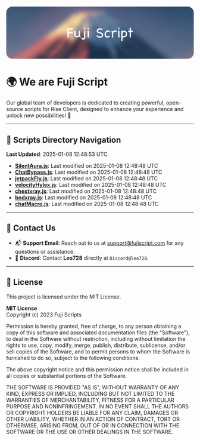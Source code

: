 ![Banner](.github/b.webp)

# 🌍 **We are Fuji Script**

Our global team of developers is dedicated to creating powerful, open-source scripts for Rise Client, designed to enhance your experience and unlock new possibilities! 🌟

---
<!-- SCRIPTS_NAVIGATION_START -->
## 📂 **Scripts Directory Navigation**

**Last Updated**: 2025-01-08 12:48:53 UTC

- **[SilentAura.js](scripts/SilentAura.js)**: Last modified on 2025-01-08 12:48:48 UTC
- **[ChatBypass.js](scripts/ChatBypass.js)**: Last modified on 2025-01-08 12:48:48 UTC
- **[jetpackFly.js](scripts/jetpackFly.js)**: Last modified on 2025-01-08 12:48:48 UTC
- **[velocityHylex.js](scripts/velocityHylex.js)**: Last modified on 2025-01-08 12:48:48 UTC
- **[chestxray.js](scripts/chestxray.js)**: Last modified on 2025-01-08 12:48:48 UTC
- **[bedxray.js](scripts/bedxray.js)**: Last modified on 2025-01-08 12:48:48 UTC
- **[chatMacro.js](scripts/chatMacro.js)**: Last modified on 2025-01-08 12:48:48 UTC

<!-- SCRIPTS_NAVIGATION_END -->

---

## 💬 **Contact Us**  
- 📬 **Support Email**: Reach out to us at [support@fujiscript.com](mailto:support@fujiscript.com) for any questions or assistance.  
- 💬 **Discord**: Contact **Leo728** directly at `Discord@leo728`.

---

## 📜 **License**

This project is licensed under the MIT License.  

**MIT License**  
Copyright (c) 2023 Fuji Scripts  

Permission is hereby granted, free of charge, to any person obtaining a copy of this software and associated documentation files (the "Software"), to deal in the Software without restriction, including without limitation the rights to use, copy, modify, merge, publish, distribute, sublicense, and/or sell copies of the Software, and to permit persons to whom the Software is furnished to do so, subject to the following conditions:  

The above copyright notice and this permission notice shall be included in all copies or substantial portions of the Software.  

THE SOFTWARE IS PROVIDED "AS IS", WITHOUT WARRANTY OF ANY KIND, EXPRESS OR IMPLIED, INCLUDING BUT NOT LIMITED TO THE WARRANTIES OF MERCHANTABILITY, FITNESS FOR A PARTICULAR PURPOSE AND NONINFRINGEMENT. IN NO EVENT SHALL THE AUTHORS OR COPYRIGHT HOLDERS BE LIABLE FOR ANY CLAIM, DAMAGES OR OTHER LIABILITY, WHETHER IN AN ACTION OF CONTRACT, TORT OR OTHERWISE, ARISING FROM, OUT OF OR IN CONNECTION WITH THE SOFTWARE OR THE USE OR OTHER DEALINGS IN THE SOFTWARE.  
